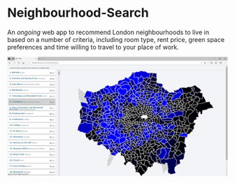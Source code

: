 # Neighbourhood-Search

An *ongoing* web app to recommend London neighbourhoods to live in based on a number of criteria, including room type, rent price, green space preferences and time willing to travel to your place of work.

![image](https://github.com/Montel98/Neighbourhood-Search/blob/master/static/vicinityMap.png)
